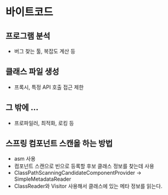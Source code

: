 # 바이트코드
## 프로그램 분석
- 버그 찾는 툴, 복잡도 계산 등 

## 클래스 파일 생성
- 프록시, 특정 API 호출 접근 제한

## 그 밖에 ...
- 프로파일러, 최적화, 로킹 등

## 스프링 컴포넌트 스캔을 하는 방법 
- asm 사용
- 컴포넌트 스캔으로 빈으로 등록할 후보 클래스 정보를 찾는데 사용
- ClassPathScanningCandidateComponentProvider -> SimpleMetadataReader
- ClassReader와 Visitor 사용해서 클래스에 있는 메타 정보를 읽는다.